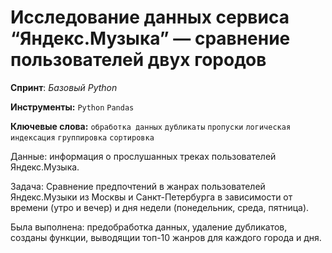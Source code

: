 # Исследование данных сервиса “Яндекс.Музыка” — сравнение пользователей двух городов

**Спринт**: *Базовый Python*

**Инструменты:** `Python`  `Pandas`

**Ключевые слова:** `обработка данных` `дубликаты` `пропуски` `логическая индексация` `группировка` `сортировка`

Данные: информация о прослушанных треках пользователей Яндекс.Музыка.

Задача: Сравнение предпочтений в жанрах пользователей Яндекс.Музыки из Москвы и Санкт-Петербурга в зависимости от времени (утро и вечер) и дня недели (понедельник, среда, пятница).

Была выполнена: предобработка данных, удаление дубликатов, созданы функции, выводящии топ-10 жанров для каждого города и дня. 

